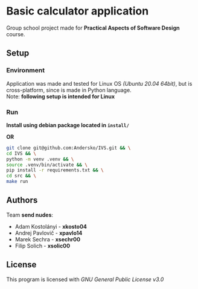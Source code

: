 # Basic calculator application

Group school project made for **Practical Aspects of Software Design** course.

## Setup

### Environment
Application was made and tested for Linux OS *(Ubuntu 20.04 64bit)*, but is cross-platform, since is made in Python language.  
Note: **following setup is intended for Linux**

### Run
**Install using debian package located in `install/`**  

**OR**

```sh
git clone git@github.com:Andersko/IVS.git && \
cd IVS && \
python -m venv .venv && \
source .venv/bin/activate && \
pip install -r requirements.txt && \
cd src && \
make run
```

## Authors

Team **send nudes**:  
- Adam Kostolányi - **xkosto04**  
- Andrej Pavlovič - **xpavlo14**  
- Marek Sechra - **xsechr00**  
- Filip Solich - **xsolic00**  

## License

This program is licensed with *GNU General Public License v3.0*
